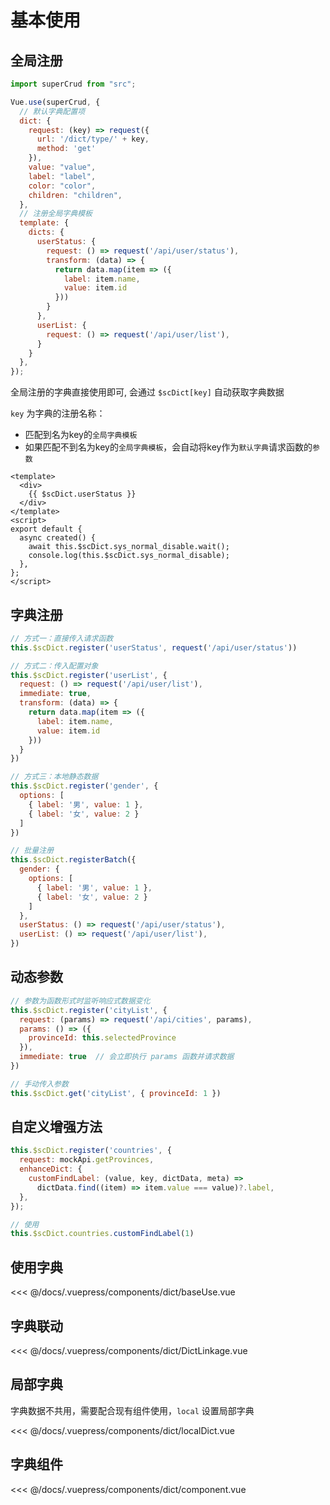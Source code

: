 # 基本使用

## 全局注册

```javascript
import superCrud from "src";

Vue.use(superCrud, {
  // 默认字典配置项
  dict: {
    request: (key) => request({
      url: '/dict/type/' + key,
      method: 'get'
    }),
    value: "value",
    label: "label",
    color: "color",
    children: "children",
  },
  // 注册全局字典模板
  template: {
    dicts: {
      userStatus: {
        request: () => request('/api/user/status'),
        transform: (data) => {
          return data.map(item => ({
            label: item.name,
            value: item.id
          }))
        }
      },
      userList: {
        request: () => request('/api/user/list'),
      }
    }
  },
});
```

全局注册的字典直接使用即可, 会通过 `$scDict[key]` 自动获取字典数据 <br>

`key` 为字典的注册名称：
- 匹配到名为key的`全局字典模板`
- 如果匹配不到名为key的`全局字典模板`，会自动将key作为`默认字典`请求函数的`参数`

```vue
<template>
  <div>
    {{ $scDict.userStatus }}
  </div>
</template>
<script>
export default {
  async created() {
    await this.$scDict.sys_normal_disable.wait();
    console.log(this.$scDict.sys_normal_disable);
  },
};
</script>
```

## 字典注册
```javascript
// 方式一：直接传入请求函数
this.$scDict.register('userStatus', request('/api/user/status'))

// 方式二：传入配置对象
this.$scDict.register('userList', {
  request: () => request('/api/user/list'),
  immediate: true,
  transform: (data) => {
    return data.map(item => ({
      label: item.name,
      value: item.id
    }))
  }
})

// 方式三：本地静态数据
this.$scDict.register('gender', {
  options: [
    { label: '男', value: 1 },
    { label: '女', value: 2 }
  ]
})

// 批量注册
this.$scDict.registerBatch({
  gender: {
    options: [
      { label: '男', value: 1 },
      { label: '女', value: 2 }
    ]
  },
  userStatus: () => request('/api/user/status'),
  userList: () => request('/api/user/list'),
})
```

## 动态参数

```javascript
// 参数为函数形式时监听响应式数据变化
this.$scDict.register('cityList', {
  request: (params) => request('/api/cities', params),
  params: () => ({
    provinceId: this.selectedProvince
  }),
  immediate: true  // 会立即执行 params 函数并请求数据
})

// 手动传入参数
this.$scDict.get('cityList', { provinceId: 1 })
```

## 自定义增强方法

```javascript
this.$scDict.register('countries', {
  request: mockApi.getProvinces,
  enhanceDict: {
    customFindLabel: (value, key, dictData, meta) =>
      dictData.find((item) => item.value === value)?.label,
  },
});

// 使用
this.$scDict.countries.customFindLabel(1)
```

## 使用字典

<common-code-format>
  <dict-baseUse slot="source"></dict-baseUse>
  
<<< @/docs/.vuepress/components/dict/baseUse.vue
</common-code-format>


## 字典联动

<common-code-format>
  <dict-DictLinkage slot="source"></dict-DictLinkage>
  
<<< @/docs/.vuepress/components/dict/DictLinkage.vue
</common-code-format>


## 局部字典

字典数据不共用，需要配合现有组件使用，`local` 设置局部字典 <br>

<common-code-format>
  <dict-localDict slot="source"></dict-localDict>
  
<<< @/docs/.vuepress/components/dict/localDict.vue
</common-code-format>

## 字典组件

<common-code-format>
  <dict-component slot="source"></dict-component>
  
<<< @/docs/.vuepress/components/dict/component.vue
</common-code-format>
